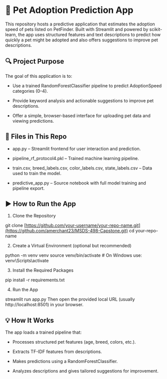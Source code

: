 # 🐾 Pet Adoption Prediction App

This repository hosts a predictive application that estimates the adoption speed of pets listed on PetFinder. Built with Streamlit and powered by scikit-learn, the app uses structured features and text descriptions to predict how quickly a pet might be adopted and also offers suggestions to improve pet descriptions.

## 🔍 Project Purpose

The goal of this application is to:

- Use a trained RandomForestClassifier pipeline to predict AdoptionSpeed categories (0–4).

- Provide keyword analysis and actionable suggestions to improve pet descriptions.

- Offer a simple, browser-based interface for uploading pet data and viewing predictions.

## 📁 Files in This Repo

- app.py – Streamlit frontend for user interaction and prediction.

- pipeline_rf_protocol4.pkl – Trained machine learning pipeline.

- train.csv, breed_labels.csv, color_labels.csv, state_labels.csv – Data used to train the model.

- predictive_app.py – Source notebook with full model training and pipeline export.

## ▶️ How to Run the App

1. Clone the Repository

git clone [https://github.com/your-username/your-repo-name.git](https://github.com/amerchant23/MSDS-498-Capstone.git)
cd your-repo-name

2. Create a Virtual Environment (optional but recommended)

python -m venv venv
source venv/bin/activate  # On Windows use: venv\Scripts\activate

3. Install the Required Packages

pip install -r requirements.txt

4. Run the App

streamlit run app.py
Then open the provided local URL (usually http://localhost:8501) in your browser.

## 💡 How It Works

The app loads a trained pipeline that:

- Processes structured pet features (age, breed, colors, etc.).

- Extracts TF-IDF features from descriptions.

- Makes predictions using a RandomForestClassifier.

- Analyzes descriptions and gives tailored suggestions for improvement.


